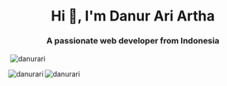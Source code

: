 <h1 align="center">Hi 👋, I'm Danur Ari Artha</h1>
<h3 align="center">A passionate web developer from Indonesia</h3>

<p>&nbsp;<img align="center" src="https://github-readme-stats.vercel.app/api?username=danurari&show_icons=true&locale=en" alt="danurari" /></p>
<p><img align="left" src="https://github-readme-stats.vercel.app/api/top-langs?username=danurari&show_icons=true&locale=en&layout=compact" alt="danurari" /></p>
<p><img align="center" src="https://github-readme-streak-stats.herokuapp.com/?user=danurari&" alt="danurari" /></p>

